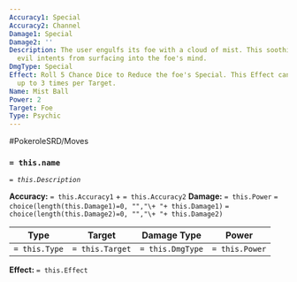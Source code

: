 ```yaml
---
Accuracy1: Special
Accuracy2: Channel
Damage1: Special
Damage2: ''
Description: The user engulfs its foe with a cloud of mist. This soothing mist keeps
  evil intents from surfacing into the foe's mind.
DmgType: Special
Effect: Roll 5 Chance Dice to Reduce the foe's Special. This Effect can be repeated
  up to 3 times per Target.
Name: Mist Ball
Power: 2
Target: Foe
Type: Psychic
---
```


#PokeroleSRD/Moves

### `= this.name` 
*`= this.Description`*

**Accuracy:** `= this.Accuracy1` + `= this.Accuracy2`
**Damage:** `= this.Power` `= choice(length(this.Damage1)=0, "","\+ "+ this.Damage1)` `= choice(length(this.Damage2)=0, "","\+ "+ this.Damage2)`

| Type          | Target          | Damage Type          | Power          |
| ------------- | --------------- | ---------------- | -------------- |
| `= this.Type` | `= this.Target` | `= this.DmgType` | `= this.Power` | 

**Effect:** `= this.Effect`